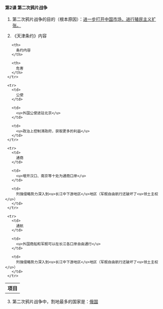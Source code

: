 #### 第2课 第二次鸦片战争

1. 第二次鸦片战争的目的（根本原因）：<u>进一步打开中国市场，进行殖民主义扩张。</u>

2. 《天津条约》内容

<table spaces-before="3">
     <tr>
       <th>
         项目
       </th>
       
       <th>
         条约内容
       </th>
       
       <th>
         危害
       </th>
     </tr>
     
     <tr>
       <td>
         公使
       </td>
       
       <td>
         <u>外国公使进驻北京</u>
       </td>
       
       <td>
         <u>政治上控制清政府，获取更多的利益</u>
       </td>
     </tr>
     
     <tr>
       <td>
         通商
       </td>
       
       <td>
         <u>增开汉口、南京等十处为通商口岸</u>
       </td>
       
       <td>
         列强侵略势力深入到<u>长江中下游地区</u>地区（军舰自由航行还破坏了<u>领土主权</u>）
       </td>
     </tr>
     
     <tr>
       <td>
         通航
       </td>
       
       <td>
         <u>外国商船和军舰可以在长江各口岸自由通行</u>
       </td>
       
       <td>
         列强侵略势力深入到<u>长江中下游地区</u>地区（军舰自由航行还破坏了<u>领土主权</u>）
       </td>
     </tr>
   </table>

3. 第二次鸦片战争中，割地最多的国家是：<u>俄国</u>

